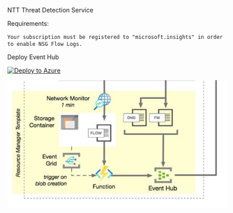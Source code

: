 NTT Threat Detection Service


Requirements:

    Your subscription must be registered to "microsoft.insights" in order to enable NSG Flow Logs. 

Deploy Event Hub


[![Deploy to Azure](https://aka.ms/deploytoazurebutton)](https://portal.azure.com/#create/Microsoft.Template/uri/https%3A%2F%2Fraw.githubusercontent.com%2FNTTS-Innovation%2Fcis-client-deployment%2FazureDeploy.json)

![Topology](images/topology.png)





